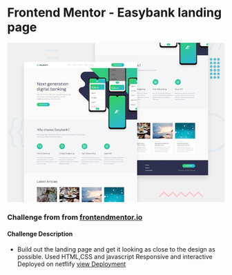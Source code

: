 # Frontend Mentor - Easybank landing page

![Design preview for the Easybank landing page coding challenge](./design/desktop-preview.jpg)

### Challenge from from [frontendmentor.io](https://www.frontendmentor.io/challenges/easybank-landing-page-WaUhkoDN)

#### Challenge Description
* Build out the landing page and get it looking as close to the design as possible.
Used HTML,CSS and javascript
Responsive and interactive
Deployed on netflify [view Deployment](https://incredible-torrone-8588bc.netlify.app/)
